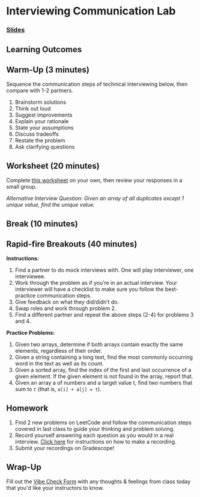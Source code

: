 # Interviewing Communication Lab

### [Slides](https://docs.google.com/presentation/d/1LkIajE8xTbP8BUkm_hKuvgILUutacoL5ne_kcuJ2sVk/edit?usp=sharing)

## Learning Outcomes

## Warm-Up (3 minutes)

Sequence the communication steps of technical interviewing below, then compare with 1-2 partners.

1. Brainstorm solutions
1. Think out loud
1. Suggest improvements
1. Explain your rationale
1. State your assumptions
1. Discuss tradeoffs
1. Restate the problem
1. Ask clarifying questions

## Worksheet (20 minutes)

Complete [this worksheet](https://docs.google.com/document/d/16NFUlOR9v-j23Z6IM80z8Ev5iogDCWf7OgfIkmP09NU/edit#) on your own, then review your responses in a small group.

*Alternative Interview Question: Given an array of all duplicates except 1 unique value, find the unique value.*

## Break (10 minutes)

## Rapid-fire Breakouts (40 minutes)

**Instructions:**

1. Find a partner to do mock interviews with. One will play interviewer, one interviewee.
1. Work through the problem as if you’re in an actual interview. Your interviewer will have a checklist to make sure you follow the best-practice communication steps.
1. Give feedback on what they did/didn’t do.
1. Swap roles and work through problem 2.
1. Find a different partner and repeat the above steps (2-4) for problems 3 and 4.

**Practice Problems:**

1. Given two arrays, determine if both arrays contain exactly the same elements, regardless of their order.
1. Given a string containing a long text, find the most commonly occurring word in the text as well as its count.
1. Given a sorted array, find the index of the first and last occurrence of a given element. If the given element is not found in the array, report that.
1. Given an array a of numbers and a target value t, find two numbers that sum to `t` (that is, `a[i] + a[j] = t`).


## Homework

1. Find 2 new problems on LeetCode and follow the communication steps covered in last class to guide your thinking and problem solving.
1. Record yourself answering each question as you would in a real interview. [Click here](Tools/Screen-Recording-How-To.md) for instructions on how to make a recording.
1. Submit your recordings on Gradescope!

## Wrap-Up

Fill out the [Vibe Check Form](https://forms.gle/3tCpS457XudkypmSA) with any thoughts & feelings from class today that you'd like your instructors to know.